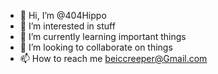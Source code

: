 - 👋 Hi, I’m @404Hippo
- 👀 I’m interested in stuff
- 🌱 I’m currently learning important things
- 💞️ I’m looking to collaborate on things
- 📫 How to reach me beiccreeper@Gmail.com

<!---
404Hippo/404Hippo is a ✨ special ✨ repository because its `README.md` (this file) appears on your GitHub profile.
You can click the Preview link to take a look at your changes.
--->
